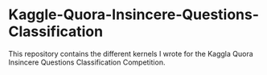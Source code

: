 # Kaggle-Quora-Insincere-Questions-Classification
This repository contains the different kernels I wrote for the Kaggla Quora Insincere Questions Classification Competition.
